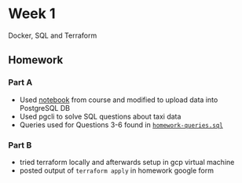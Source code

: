 # Week 1 
Docker, SQL and Terraform

## Homework
### Part A
- Used [notebook](./raw-data/upload-data.ipynb) from course and modified to upload data into PostgreSQL DB
- Used pgcli to solve SQL questions about taxi data
- Queries used for Questions 3-6 found in [`homework-queries.sql`](./homework-queries.sql)
### Part B
- tried terraform locally and afterwards setup in gcp virtual machine
- posted output of `terraform apply` in homework google form
